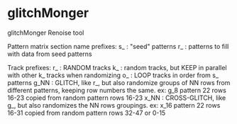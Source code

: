 
# glitchMonger
glitchMonger Renoise tool

Pattern matrix section name prefixes:
s_ : "seed" patterns
r_ : patterns to fill with data from seed patterns

Track prefixes:
r_ : RANDOM tracks
k_ : random tracks, but KEEP in parallel with other k_ tracks when randomizing
o_ : LOOP tracks in order from s_ patterns
g_NN : GLITCH, like r_, but also randomize groups of NN rows from different patterns, keeping row numbers the same. ex: g_8 pattern 22  rows 16-23 copied from random pattern rows 16-23
x_NN : CROSS-GLITCH, like g_, but also randomizes the NN rows groupings. ex: x_16 pattern 22  rows 16-31 copied from random pattern rows 32-47 or 0-15
